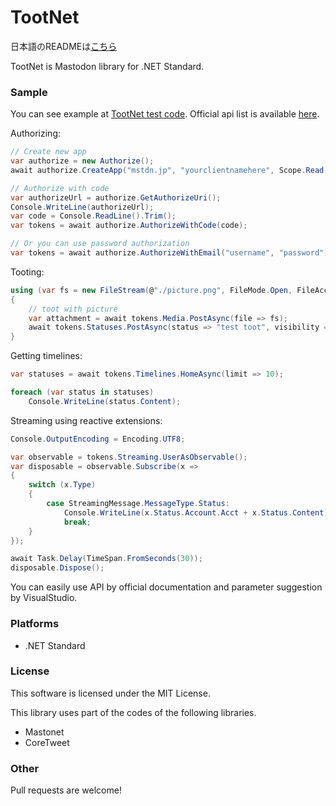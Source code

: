 ﻿# TootNet

日本語のREADMEは[こちら](https://github.com/cucmberium/TootNet/tree/master/README.ja.md)

TootNet is Mastodon library for .NET Standard.

### Sample

You can see example at [TootNet test code](https://github.com/cucmberium/TootNet/tree/master/TootNet.Tests).
Official api list is available [here](https://github.com/tootsuite/documentation/blob/master/Using-the-API/API.md).

Authorizing:
```cs
// Create new app
var authorize = new Authorize();
await authorize.CreateApp("mstdn.jp", "yourclientnamehere", Scope.Read | Scope.Write | Scope.Follow);

// Authorize with code
var authorizeUrl = authorize.GetAuthorizeUri();
Console.WriteLine(authorizeUrl);
var code = Console.ReadLine().Trim();
var tokens = await authorize.AuthorizeWithCode(code);

// Or you can use password authorization
var tokens = await authorize.AuthorizeWithEmail("username", "password");
```

Tooting:
```cs
using (var fs = new FileStream(@"./picture.png", FileMode.Open, FileAccess.Read))
{
    // toot with picture
    var attachment = await tokens.Media.PostAsync(file => fs);
    await tokens.Statuses.PostAsync(status => "test toot", visibility => "private", media_ids => new List() { attachment.Id });
}
```

Getting timelines:
```cs
var statuses = await tokens.Timelines.HomeAsync(limit => 10);

foreach (var status in statuses)
    Console.WriteLine(status.Content);
```


Streaming using reactive extensions:
```cs
Console.OutputEncoding = Encoding.UTF8;

var observable = tokens.Streaming.UserAsObservable();
var disposable = observable.Subscribe(x =>
{
    switch (x.Type)
    {
        case StreamingMessage.MessageType.Status:
            Console.WriteLine(x.Status.Account.Acct + x.Status.Content);
            break;
    }
});

await Task.Delay(TimeSpan.FromSeconds(30));
disposable.Dispose();
```

You can easily use API by official documentation and parameter suggestion by VisualStudio.

### Platforms

* .NET Standard

### License

This software is licensed under the MIT License.

This library uses part of the codes of the following libraries.
* Mastonet
* CoreTweet

### Other

Pull requests are welcome!

